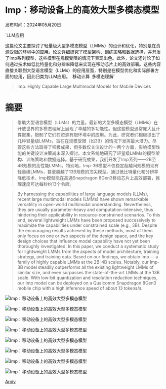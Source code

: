 # Imp：移动设备上的高效大型多模态模型

发布时间：2024年05月20日

`LLM应用

这篇论文主要探讨了轻量级大型多模态模型（LMMs）的设计和优化，特别是在资源受限的环境中的应用。论文详细研究了模型架构、训练策略和数据选择，并开发了Imp系列模型，这些模型在规模受限的情况下表现出色。此外，论文还讨论了如何通过技术如低比特量化和分辨率降低来实现在移动芯片上的高效部署。这些内容直接关联到大型语言模型（LLMs）的应用层面，特别是在模型优化和实际部署方面的应用，因此归类为LLM应用。` `移动计算` `多模态理解`

> Imp: Highly Capable Large Multimodal Models for Mobile Devices

# 摘要

> 借助大型语言模型（LLMs）的力量，最新的大型多模态模型（LMMs）在开放世界的多模态理解上展现了卓越的多功能性。但这些模型通常庞大且计算密集，限制了它们在资源有限环境中的应用。为此，研究者们相继提出了几种轻量级LMMs，旨在在规模受限（如3B）的情况下发挥最大潜力。尽管这些方法取得了积极成果，但多数仅关注设计的一两个方面，影响模型性能的关键设计决策尚未深入探讨。本文系统地研究了轻量级LMMs的模型架构、训练策略和数据选择。基于研究成果，我们开发了Imp系列——2B至4B规模的高性能LMMs。特别地，Imp-3B模型不仅稳定超越同规模的现有轻量级LMMs，甚至超越了13B规模的顶尖模型。通过低比特量化和分辨率降低技术，Imp模型能在高通Snapdragon 8Gen3移动芯片上高效部署，推理速度可达每秒约13个令牌。

> By harnessing the capabilities of large language models (LLMs), recent large multimodal models (LMMs) have shown remarkable versatility in open-world multimodal understanding. Nevertheless, they are usually parameter-heavy and computation-intensive, thus hindering their applicability in resource-constrained scenarios. To this end, several lightweight LMMs have been proposed successively to maximize the capabilities under constrained scale (e.g., 3B). Despite the encouraging results achieved by these methods, most of them only focus on one or two aspects of the design space, and the key design choices that influence model capability have not yet been thoroughly investigated. In this paper, we conduct a systematic study for lightweight LMMs from the aspects of model architecture, training strategy, and training data. Based on our findings, we obtain Imp -- a family of highly capable LMMs at the 2B-4B scales. Notably, our Imp-3B model steadily outperforms all the existing lightweight LMMs of similar size, and even surpasses the state-of-the-art LMMs at the 13B scale. With low-bit quantization and resolution reduction techniques, our Imp model can be deployed on a Qualcomm Snapdragon 8Gen3 mobile chip with a high inference speed of about 13 tokens/s.

![Imp：移动设备上的高效大型多模态模型](../../../paper_images/2405.12107/x1.png)

![Imp：移动设备上的高效大型多模态模型](../../../paper_images/2405.12107/x2.png)

![Imp：移动设备上的高效大型多模态模型](../../../paper_images/2405.12107/x3.png)

![Imp：移动设备上的高效大型多模态模型](../../../paper_images/2405.12107/x4.png)

![Imp：移动设备上的高效大型多模态模型](../../../paper_images/2405.12107/x5.png)

![Imp：移动设备上的高效大型多模态模型](../../../paper_images/2405.12107/x6.png)

![Imp：移动设备上的高效大型多模态模型](../../../paper_images/2405.12107/x7.png)

![Imp：移动设备上的高效大型多模态模型](../../../paper_images/2405.12107/x8.png)

[Arxiv](https://arxiv.org/abs/2405.12107)